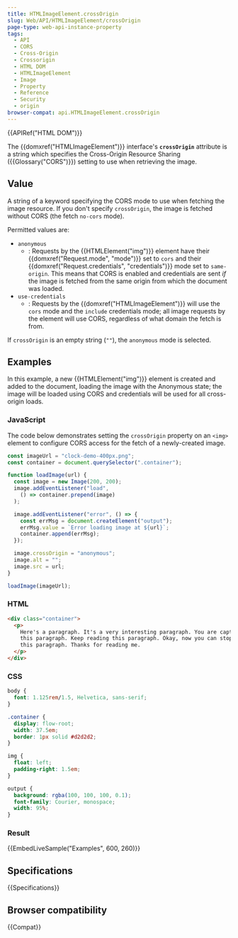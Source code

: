 ```yaml
---
title: HTMLImageElement.crossOrigin
slug: Web/API/HTMLImageElement/crossOrigin
page-type: web-api-instance-property
tags:
  - API
  - CORS
  - Cross-Origin
  - Crossorigin
  - HTML DOM
  - HTMLImageElement
  - Image
  - Property
  - Reference
  - Security
  - origin
browser-compat: api.HTMLImageElement.crossOrigin
---
```


{{APIRef("HTML DOM")}}

The {{domxref("HTMLImageElement")}}
interface's **`crossOrigin`** attribute is a string which
specifies the Cross-Origin Resource Sharing ({{Glossary("CORS")}}) setting to use when
retrieving the image.

## Value

A string of a keyword specifying the CORS mode to use when fetching
the image resource. If you don't specify `crossOrigin`, the image is fetched
without CORS (the fetch `no-cors` mode).

Permitted values are:

- `anonymous`
  - : Requests by the {{HTMLElement("img")}} element have their {{domxref("Request.mode",
    "mode")}} set to `cors` and their {{domxref("Request.credentials",
    "credentials")}} mode set to `same-origin`. This means that CORS is enabled
    and credentials are sent _if_ the image is fetched from the same origin from
    which the document was loaded.
- `use-credentials`
  - : Requests by the {{domxref("HTMLImageElement")}} will use the `cors` mode
    and the `include` credentials mode; all image requests by the element will
    use CORS, regardless of what domain the fetch is from.

If `crossOrigin` is an empty string (`""`),
the `anonymous` mode is selected.

## Examples

In this example, a new {{HTMLElement("img")}} element is created and added to the
document, loading the image with the Anonymous state; the image will be loaded using
CORS and credentials will be used for all cross-origin loads.

### JavaScript

The code below demonstrates setting the `crossOrigin` property on an
`<img>` element to configure CORS access for the fetch of a
newly-created image.

```js
const imageUrl = "clock-demo-400px.png";
const container = document.querySelector(".container");

function loadImage(url) {
  const image = new Image(200, 200);
  image.addEventListener("load",
    () => container.prepend(image)
  );

  image.addEventListener("error", () => {
    const errMsg = document.createElement("output");
    errMsg.value = `Error loading image at ${url}`;
    container.append(errMsg);
  });

  image.crossOrigin = "anonymous";
  image.alt = "";
  image.src = url;
}

loadImage(imageUrl);
```

### HTML

```html
<div class="container">
  <p>
    Here's a paragraph. It's a very interesting paragraph. You are captivated by
    this paragraph. Keep reading this paragraph. Okay, now you can stop reading
    this paragraph. Thanks for reading me.
  </p>
</div>
```

### CSS

```css
body {
  font: 1.125rem/1.5, Helvetica, sans-serif;
}

.container {
  display: flow-root;
  width: 37.5em;
  border: 1px solid #d2d2d2;
}

img {
  float: left;
  padding-right: 1.5em;
}

output {
  background: rgba(100, 100, 100, 0.1);
  font-family: Courier, monospace;
  width: 95%;
}
```

### Result

{{EmbedLiveSample("Examples", 600, 260)}}

## Specifications

{{Specifications}}

## Browser compatibility

{{Compat}}
